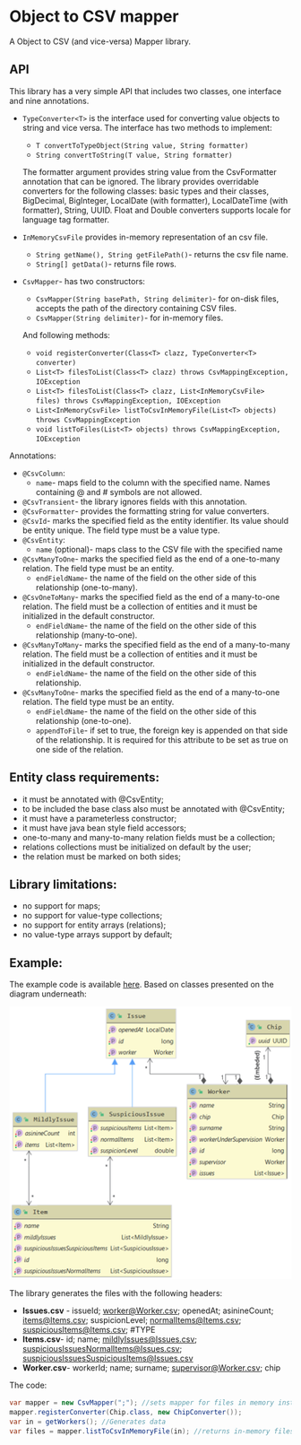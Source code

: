 # Object to CSV mapper
A Object to CSV  (and vice-versa) Mapper library.
## API
This library has a very simple API that includes two classes, one interface and nine annotations.
 - `TypeConverter<T>` is the interface used for converting value objects to string and vice versa. The interface has two methods to implement:
	- `T convertToTypeObject(String value, String formatter)`
	- `String convertToString(T value, String formatter)`

	The formatter argument provides string value from the CsvFormatter annotation that can be ignored.
	The library provides overridable converters for the following classes: basic types and their classes, BigDecimal, BigInteger, LocalDate (with formatter), LocalDateTime (with formatter), String, UUID. Float and Double converters supports locale for language tag formatter.

- `InMemoryCsvFile` provides in-memory representation of an csv file.
	- `String getName(), String getFilePath()`- returns the csv file name.
	- `String[] getData()`- returns  file rows.
- `CsvMapper`- has two constructors:
	- `CsvMapper(String basePath, String delimiter)`- for on-disk files, accepts the path of the directory containing CSV files.
	- `CsvMapper(String delimiter)`- for in-memory files.

	And following methods:
	- `void registerConverter(Class<T> clazz, TypeConverter<T> converter)`
	- `List<T> filesToList(Class<T> clazz) throws CsvMappingException, IOException`
	- `List<T> filesToList(Class<T> clazz, List<InMemoryCsvFile> files) throws CsvMappingException, IOException`
	- `List<InMemoryCsvFile> listToCsvInMemoryFile(List<T> objects) throws CsvMappingException`
	- `void listToFiles(List<T> objects) throws CsvMappingException, IOException`

Annotations:
- `@CsvColumn`:
	- `name`- maps field to the column with the specified name. Names containing @ and # symbols are not allowed.
- `@CsvTransient`- the library ignores fields with this annotation.
- `@CsvFormatter`- provides the formatting string for value converters.
- `@CsvId`- marks the specified field as the entity identifier. Its value should be entity unique. The field type must be a value type.
- `@CsvEntity`:
	- `name` (optional)- maps class to the CSV file with the specified name
- `@CsvManyToOne`- marks the specified field as the end of a one-to-many relation. The field type must be an entity.
	- `endFieldName`- the name of the field on the other side of this relationship (one-to-many).
- `@CsvOneToMany`- marks the specified field as the end of a many-to-one relation. The field must be a collection of entities and it must be initialized in the default constructor.
	- `endFieldName`- the name of the field on the other side of this relationship (many-to-one).
- `@CsvManyToMany`- marks the specified field as the end of a many-to-many relation. The field must be a collection of entities and it must be initialized in the default constructor.
	- `endFieldName`- the name of the field on the other side of this relationship.
- `@CsvManyToOne`- marks the specified field as the end of a many-to-one relation. The field type must be an entity.
	- `endFieldName`- the name of the field on the other side of this relationship (one-to-one).
	- `appendToFile`- if set to true, the foreign key is appended on that side of the relationship. It is required for this attribute to be set as true on one side of the relation.
## Entity class requirements:
- it must be annotated with @CsvEntity;
- to be included the base class also must be annotated with @CsvEntity;
- it must have a parameterless constructor;
- it must have java bean style field accessors;
- one-to-many and many-to-many relation fields must be a collection;
- relations collections must be initialized on default by the user;
- the relation must be marked on both sides;
## Library limitations:
- no support for maps;
- no support for value-type collections;
- no support for entity arrays (relations);
- no value-type arrays support by default;
## Example:
The example code is available [here](src/test/java/test/data).
Based on classes presented on the diagram underneath:

![Class diagram](img/classes.png)

The library generates the files with the following headers:
- **Issues.csv** - issueId; worker@Worker.csv; openedAt; asinineCount; items@Items.csv; suspicionLevel; normalItems@Items.csv; suspiciousItems@Items.csv; #TYPE
- **Items.csv**- id; name; mildlyIssues@Issues.csv; suspiciousIssuesNormalItems@Issues.csv; suspiciousIssuesSuspiciousItems@Issues.csv
- **Worker.csv**- workerId; name; surname; supervisor@Worker.csv; chip

The code:
```java
var mapper = new CsvMapper(";"); //sets mapper for files in memory instance
mapper.registerConverter(Chip.class, new ChipConverter());
var in = getWorkers(); //Generates data
var files = mapper.listToCsvInMemoryFile(in); //returns in-memory files
```